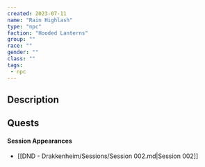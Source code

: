 ```yaml
---
created: 2023-07-11
name: "Rain Highlash"
type: "npc"
faction: "Hooded Lanterns"
group: ""
race: ""
gender: ""
class: ""
tags:
 - npc
---
```

## Description


## Quests
<!-- QueryToSerialize: TASK FROM "DND - Drakkenheim/Quests" WHERE !completed AND contains(outlinks, [[Rain Highlash]]) -->

#### Session Appearances
<!-- QueryToSerialize: LIST FROM [[Rain Highlash]] WHERE file.folder = "DND - Drakkenheim/Sessions" -->
<!-- SerializedQuery: LIST FROM [[Rain Highlash]] WHERE file.folder = "DND - Drakkenheim/Sessions" -->
- [[DND - Drakkenheim/Sessions/Session 002.md|Session 002]]
<!-- SerializedQuery END -->



